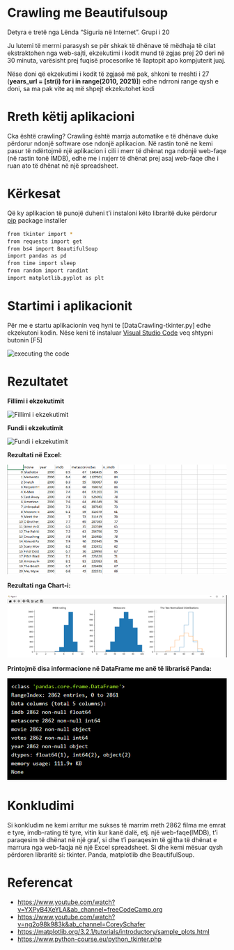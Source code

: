 # Crawling me Beautifulsoup
Detyra e tretë nga Lënda “Siguria në Internet”. Grupi i 20

Ju lutemi të merrni parasysh se për shkak të dhënave të mëdhaja të cilat ekstraktohen nga web-sajti, ekzekutimi i kodit mund të zgjas prej 20 deri në 30 minuta, varësisht prej fuqisë procesorike të llaptopit apo kompjuterit juaj.

Nëse doni që ekzekutimi i kodit të zgjasë më pak, shkoni te rreshti i 27 (**years_url = [str(i) for i in range(2010, 2021)]**) edhe ndrroni range qysh e doni, sa ma pak vite aq më shpejt ekzekutohet kodi

# Rreth këtij aplikacioni

Cka është crawling?
Crawling është marrja automatike e të dhënave duke përdorur ndonjë software ose ndonjë aplikacion. Në rastin tonë ne kemi pasur të ndërtojmë një aplikacion i cili i merr të dhënat nga ndonjë web-faqe (në rastin tonë IMDB), edhe me i nxjerr të dhënat prej asaj web-faqe dhe i ruan ato të dhënat në një spreadsheet.
# Kërkesat

Që ky aplikacion të punojë duheni t’i instaloni këto libraritë duke përdorur [pip](https://pip.pypa.io/en/stable/) package installer

```bash
from tkinter import *
from requests import get
from bs4 import BeautifulSoup
import pandas as pd
from time import sleep
from random import randint
import matplotlib.pyplot as plt
```

# Startimi i aplikacionit

Për me e startu aplikacionin veq hyni te [DataCrawling-tkinter.py] edhe ekzekutoni kodin. Nëse keni të instaluar [Visual Studio Code]( https://code.visualstudio.com/) veq shtypni butonin [F5]

![executing the code](https://media.giphy.com/media/01cTq1eJHnR8Sq1GWQ/giphy.gif) 

# Rezultatet

**Fillimi i ekzekutimit**

![Fillimi i ekzekutimit]( https://media.giphy.com/media/pUilZYce1cPpQSE3UV/giphy.gif)

**Fundi i ekzekutimit**

![Fundi i ekzekutimit]( https://media.giphy.com/media/DDC8InLGHLbvS8r0P9/giphy.gif)

**Rezultati në Excel:**

![](Images/resultExcel.PNG)

**Rezultati nga Chart-i:**

![](Images/resultChart.PNG)

**Printojmë disa informacione në DataFrame me anë të librarisë Panda:**

![](Images/resultPanda.PNG)

# Konkludimi
Si konkludim ne kemi arritur me sukses të marrim rreth 2862 filma me emrat e tyre, imdb-rating të tyre, vitin kur kanë dalë, etj. një web-faqe(IMDB), t’i paraqesim të dhënat në një graf, si dhe t’i paraqesim të gjitha të dhënat e marrura nga web-faqja në një Excel spreadsheet. Si dhe kemi mësuar qysh përdoren libraritë si: tkinter. Panda, matplotlib dhe BeautifulSoup.

# Referencat

* https://www.youtube.com/watch?v=YXPyB4XeYLA&ab_channel=freeCodeCamp.org
* https://www.youtube.com/watch?v=ng2o98k983k&ab_channel=CoreySchafer
* https://matplotlib.org/3.2.1/tutorials/introductory/sample_plots.html
* https://www.python-course.eu/python_tkinter.php
